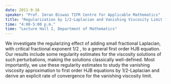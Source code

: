 ```yaml
---
date: 2011-9-16
speaker: "Prof. Imran Biswas TIFR Centre for Applicable Mathematics"
title: "Regularization by 1/2-Laplacian and Vanishing Viscosity Limit for HJB Equations"
time: "4:00-5:00 p.m." 
time: "Lecture Hall I, Department of Mathematics"
---
```

We investigate the regularizing effect of adding small fractional
Laplacian, with critical fractional exponent 1/2 , to a general first
order HJB equation. Our results include some regularity estimates for
the viscosity solutions of such perturbations, making the solutions
classically well-defined. Most importantly, we use these regularity
estimates to study the vanishing viscosity approximation to first
order HJB equations by 1/2-Laplacian and derive an explicit rate
of convergence for the vanishing viscosity limit.

